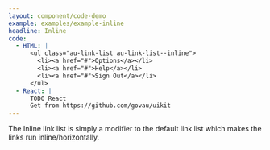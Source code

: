 ```yaml
---
layout: component/code-demo
example: examples/example-inline
headline: Inline
code:
  - HTML: |
      <ul class="au-link-list au-link-list--inline">
        <li><a href="#">Options</a></li>
        <li><a href="#">Help</a></li>
        <li><a href="#">Sign Out</a></li>
      </ul>
  - React: |
      TODO React
      Get from https://github.com/govau/uikit
---
```


The Inline link list is simply a modifier to the default link list which makes the links run inline/horizontally.
